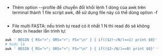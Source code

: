 - Thêm option --profile để chuyển đổi khối lệnh 1 dòng của awk trên terminal thành 1 file script awk, để sử dụng file này có thể dùng option -f
```php

```
- File multi FASTA: nếu trình tự read có ít nhất 1 N thì read đó sẽ không được in header lẫn trình tự:
```php
awk ' BEGIN { RS=">"; ORS=">"; FS="\n" } { if(($2!~/N/)==1) print $0}' file_input
# hoặc là
awk ' BEGIN { RS=">"; ORS=">"; FS="\n" } { if(($2~/N/)==0) print $0}' file_input

```
```php

```

```php

```
